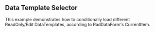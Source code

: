 ## Data Template Selector
This example demonstrates how to conditionally load different ReadOnly/Edit DataTemplates, according to RadDataForm's CurrentItem.